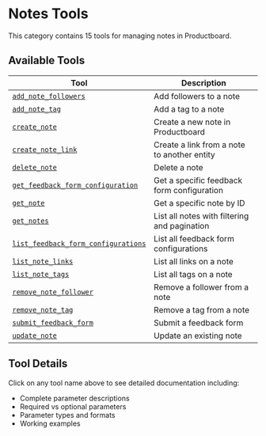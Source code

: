# Notes Tools

This category contains 15 tools for managing notes in Productboard.

## Available Tools

| Tool                                                                          | Description                                  |
| ----------------------------------------------------------------------------- | -------------------------------------------- |
| [`add_note_followers`](./add_note_followers.md)                               | Add followers to a note                      |
| [`add_note_tag`](./add_note_tag.md)                                           | Add a tag to a note                          |
| [`create_note`](./create_note.md)                                             | Create a new note in Productboard            |
| [`create_note_link`](./create_note_link.md)                                   | Create a link from a note to another entity  |
| [`delete_note`](./delete_note.md)                                             | Delete a note                                |
| [`get_feedback_form_configuration`](./get_feedback_form_configuration.md)     | Get a specific feedback form configuration   |
| [`get_note`](./get_note.md)                                                   | Get a specific note by ID                    |
| [`get_notes`](./get_notes.md)                                                 | List all notes with filtering and pagination |
| [`list_feedback_form_configurations`](./list_feedback_form_configurations.md) | List all feedback form configurations        |
| [`list_note_links`](./list_note_links.md)                                     | List all links on a note                     |
| [`list_note_tags`](./list_note_tags.md)                                       | List all tags on a note                      |
| [`remove_note_follower`](./remove_note_follower.md)                           | Remove a follower from a note                |
| [`remove_note_tag`](./remove_note_tag.md)                                     | Remove a tag from a note                     |
| [`submit_feedback_form`](./submit_feedback_form.md)                           | Submit a feedback form                       |
| [`update_note`](./update_note.md)                                             | Update an existing note                      |

## Tool Details

Click on any tool name above to see detailed documentation including:

- Complete parameter descriptions
- Required vs optional parameters
- Parameter types and formats
- Working examples
